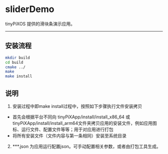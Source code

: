 
# sliderDemo

tinyPiXOS 提供的滑块条演示应用。

---

## 安装流程

```bash
mkdir build
cd build
cmake ../
make 
make install
```

## 说明

1. 安装过程中即make install过程中，按照如下步骤执行文件安装拷贝
  - 首先会根据平台不同向 tinyPiXApp/install/install_x86_64 或 tinyPiXApp/install/install_arm64文件夹拷贝应用的安装文件，例如应用图标、运行文件、配置文件等等；用于对应用进行打包
  - 将所有安装文件（文件内容与第一条相同）安装至系统目录
2. ***.json 为应用运行配置json。可手动配置相关参数，或者由打包工具生成。
